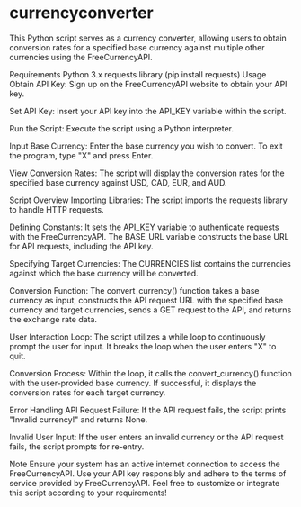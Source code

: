 # currencyconverter
This Python script serves as a currency converter, allowing users to obtain conversion rates for a specified base currency against multiple other currencies using the FreeCurrencyAPI.

Requirements
Python 3.x
requests library (pip install requests)
Usage
Obtain API Key: Sign up on the FreeCurrencyAPI website to obtain your API key.

Set API Key: Insert your API key into the API_KEY variable within the script.

Run the Script: Execute the script using a Python interpreter.

Input Base Currency: Enter the base currency you wish to convert. To exit the program, type "X" and press Enter.

View Conversion Rates: The script will display the conversion rates for the specified base currency against USD, CAD, EUR, and AUD.

Script Overview
Importing Libraries: The script imports the requests library to handle HTTP requests.

Defining Constants: It sets the API_KEY variable to authenticate requests with the FreeCurrencyAPI. The BASE_URL variable constructs the base URL for API requests, including the API key.

Specifying Target Currencies: The CURRENCIES list contains the currencies against which the base currency will be converted.

Conversion Function: The convert_currency() function takes a base currency as input, constructs the API request URL with the specified base currency and target currencies, sends a GET request to the API, and returns the exchange rate data.

User Interaction Loop: The script utilizes a while loop to continuously prompt the user for input. It breaks the loop when the user enters "X" to quit.

Conversion Process: Within the loop, it calls the convert_currency() function with the user-provided base currency. If successful, it displays the conversion rates for each target currency.

Error Handling
API Request Failure: If the API request fails, the script prints "Invalid currency!" and returns None.

Invalid User Input: If the user enters an invalid currency or the API request fails, the script prompts for re-entry.

Note
Ensure your system has an active internet connection to access the FreeCurrencyAPI.
Use your API key responsibly and adhere to the terms of service provided by FreeCurrencyAPI.
Feel free to customize or integrate this script according to your requirements!